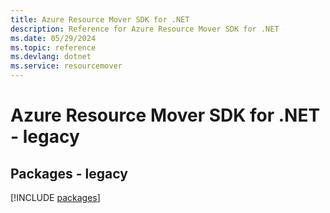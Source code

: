 ```yaml
---
title: Azure Resource Mover SDK for .NET
description: Reference for Azure Resource Mover SDK for .NET
ms.date: 05/29/2024
ms.topic: reference
ms.devlang: dotnet
ms.service: resourcemover
---
```

# Azure Resource Mover SDK for .NET - legacy
## Packages - legacy
[!INCLUDE [packages](resource-mover-index.md)]